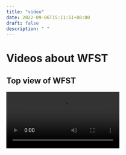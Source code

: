 ```yaml
---
title: "video"
date: 2022-09-06T15:11:51+08:00
draft: false
description: " "
---
```


# Videos about WFST
## Top view of WFST
<video controls>
    <source src="/videos/264_1676272748.mp4">
</video>